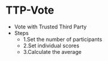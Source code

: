 # TTP-Vote
- Vote with Trusted Third Party
- Steps
    - 1.Set the number of participants
    - 2.Set individual scores
    - 3.Calculate the average

